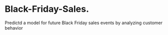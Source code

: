 # Black-Friday-Sales.
Predictd a model for future Black Friday sales events by analyzing customer behavior
